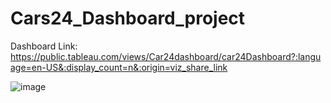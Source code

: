 # Cars24_Dashboard_project

Dashboard Link: https://public.tableau.com/views/Car24dashboard/car24Dashboard?:language=en-US&:display_count=n&:origin=viz_share_link

![image](https://github.com/Sanusharma23/Cars24_Dashboard_project/assets/133561792/47d6d801-9b37-4259-add5-321f57dba9fc)
